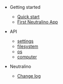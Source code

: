 * Getting started

  * [Quick start](gettingstarted/quickstart.md)
  * [First Neutralino App](gettingstarted/firstapp.md)

* API

  * [settings](api/settings.md)
  * [filesystem](api/filesystem.md)  
  * [os](api/os.md)  
  * [computer](api/computer.md)  

* Neutralino

  * [Change log](other/changelog.md)
